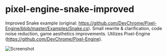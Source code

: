 # pixel-engine-snake-improved
Improved Snake example (original: https://github.com/DevChrome/Pixel-Engine/blob/master/Examples/Snake.cs). Small rewrite &amp; clarification, code noise reduction, game aesthetics improvements. Utilizes Pixel-Engine (https://github.com/DevChrome/Pixel-Engine).

![Screenshot](https://i.imgur.com/NAcAcwv.png)
